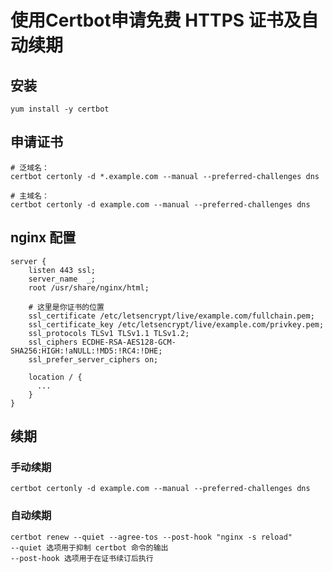 # 使用Certbot申请免费 HTTPS 证书及自动续期

## 安装

```shell
yum install -y certbot 
```

## 申请证书

```shell 
# 泛域名：
certbot certonly -d *.example.com --manual --preferred-challenges dns

# 主域名：
certbot certonly -d example.com --manual --preferred-challenges dns
```

## nginx 配置

```nginx
server {
    listen 443 ssl;
    server_name  _;
    root /usr/share/nginx/html;

    # 这里是你证书的位置
    ssl_certificate /etc/letsencrypt/live/example.com/fullchain.pem;
    ssl_certificate_key /etc/letsencrypt/live/example.com/privkey.pem;
    ssl_protocols TLSv1 TLSv1.1 TLSv1.2;
    ssl_ciphers ECDHE-RSA-AES128-GCM-SHA256:HIGH:!aNULL:!MD5:!RC4:!DHE;
    ssl_prefer_server_ciphers on;

    location / {
      ...
    }
}
```

## 续期

### 手动续期

```shell
certbot certonly -d example.com --manual --preferred-challenges dns
```

### 自动续期

```shell
certbot renew --quiet --agree-tos --post-hook "nginx -s reload"
--quiet 选项用于抑制 certbot 命令的输出
--post-hook 选项用于在证书续订后执行
```